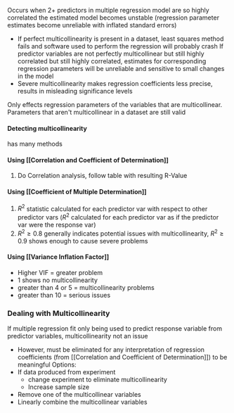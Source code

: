 Occurs when 2+ predictors in multiple regression model are so highly correlated the estimated model becomes unstable (regression parameter estimates become unreliable with inflated standard errors)
- If perfect multicollinearity is present in a dataset, least squares method fails and software used to perform the regression will probably crash
If predictor variables are not perfectly multicollinear but still highly correlated but still highly correlated, estimates for corresponding regression parameters will be unreliable and sensitive to small changes in the model
- Severe multicollinearity makes regression coefficients less precise, results in misleading significance levels

Only effects regression parameters of the variables that are multicollinear. Parameters that aren't multicollinear in a dataset are still valid


#### Detecting multicollinearity
has many methods
#### Using [[Correlation and Coefficient of Determination]]
1. Do Correlation analysis, follow table with resulting R-Value
#### Using [[Coefficient of Multiple Determination]]
1. $R^2$ statistic calculated for each predictor var with respect to other predictor vars ($R^2$ calculated for each predictor var as if the predictor var were the response var)
2. $R^2 \geq 0.8$ generally indicates potential issues with multicollinearity, $R^2 \geq 0.9$ shows enough to cause severe problems
#### Using [[Variance Inflation Factor]]
- Higher VIF = greater problem
- 1 shows no multicollinearity
- greater than 4 or 5 = multicollinearity problems
- greater than 10 = serious issues


### Dealing with Multicollinearity
If multiple regression fit only being used to predict response variable from predictor variables, multicollinearity not an issue
- However, must be eliminated for any interpretation of regression coefficients (from [[Correlation and Coefficient of Determination]]) to be meaningful
Options:
- If data produced from experiment
	- change experiment to eliminate multicollinearity
	- Increase sample size
- Remove one of the multicollinear variables
- Linearly combine the multicollinear variables
